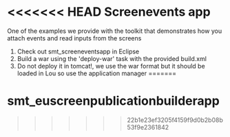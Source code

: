 <<<<<<< HEAD
Screenevents app
====================

One of the examples we provide with the toolkit that demonstrates how you attach events and read inputs from the screens

1) Check out smt_screeneventsapp in Eclipse
2) Build a war using the 'deploy-war' task with the provided build.xml
3) Do not deploy it in tomcat!, we use the war format but it should be loaded in Lou so use the application manager
=======
# smt_euscreenpublicationbuilderapp
>>>>>>> 22b1e23ef3205f4159f9d0b2b08b53f9e2361842
